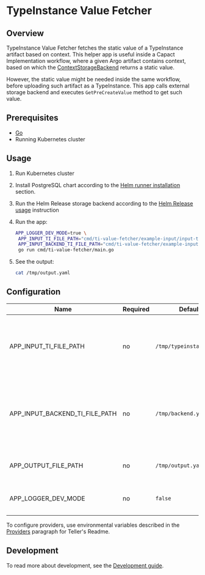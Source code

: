 # TypeInstance Value Fetcher

## Overview

TypeInstance Value Fetcher fetches the static value of a TypeInstance artifact based on context.
This helper app is useful inside a Capact Implementation workflow, where a given Argo artifact contains context, based on which the [ContextStorageBackend](../../hub-js/proto/storage_backend.proto) returns a static value.

However, the static value might be needed inside the same workflow, before uploading such artifact as a TypeInstance. This app calls external storage backend and executes `GetPreCreateValue` method to get such value.

## Prerequisites

- [Go](https://golang.org)
- Running Kubernetes cluster

## Usage

1. Run Kubernetes cluster
2. Install PostgreSQL chart according to the [Helm runner installation](../helm-runner/README.md#installation) section.
3. Run the Helm Release storage backend according to the [Helm Release usage](../helm-storage-backend/README.md#helm-release-storage-backend) instruction
4. Run the app:

   ```bash
   APP_LOGGER_DEV_MODE=true \
    APP_INPUT_TI_FILE_PATH="cmd/ti-value-fetcher/example-input/input-ti.yaml" \
    APP_INPUT_BACKEND_TI_FILE_PATH="cmd/ti-value-fetcher/example-input/storage-backend.yaml" \
    go run cmd/ti-value-fetcher/main.go
   ```

5. See the output:

   ```bash
   cat /tmp/output.yaml
   ```

## Configuration

| Name                           | Required | Default                  | Description                                                                                            |
|--------------------------------|----------|--------------------------|--------------------------------------------------------------------------------------------------------|
| APP_INPUT_TI_FILE_PATH         | no       | `/tmp/typeinstance.yaml` | The path to the file with TypeInstance artifact, which should have `value` property resolved.          |
| APP_INPUT_BACKEND_TI_FILE_PATH | no       | `/tmp/backend.yaml`      | The path to the Storage Backend TypeInstance artifact with connection details to the external service. |
| APP_OUTPUT_FILE_PATH           | no       | `/tmp/output.yaml`       | The path where the output file is saved.                                                               |
| APP_LOGGER_DEV_MODE            | no       | `false`                  | Enable development mode logging.                                                                       |

To configure providers, use environmental variables described in
the [Providers](https://github.com/SpectralOps/teller#providers) paragraph for Teller's Readme.

## Development

To read more about development, see the [Development guide](https://capact.io/community/development/development-guide).
